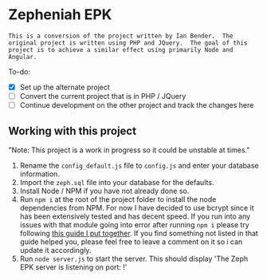 # Zepheniah EPK
`This is a conversion of the project written by Ian Bender.  The original project is written using PHP and JQuery.  The goal of this project is to achieve a similar effect using primarily Node and Angular.`

To-do:

- [X] Set up the alternate project
- [ ] Convert the current project that is in PHP / JQuery
- [ ] Continue development on the other project and track the changes here

## Working with this project
"Note: This project is a work in progress so it could be unstable at times."

1. Rename the `config_default.js` file to `config.js` and enter your database information.
2. Import the `zeph.sql` file into your database for the defaults.
3. Install Node / NPM if you have not already done so.
4. Run `npm i` at the root of the project folder to install the node dependencies from NPM.  For now I have decided to use bcrypt since it has been extensively tested and has decent speed.  If you run into any issues with that module going into error after running `npm i` please try following [this guide I put together](https://gist.github.com/Auzarius/b73dabe8f6a6d553775e451923469da4).  If you find something not listed in that guide helped you, please feel free to leave a comment on it so i can update it accordingly.
5. Run `node server.js` to start the server.  This should display 'The Zeph EPK server is listening on port: <port>!'

